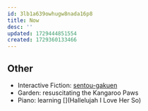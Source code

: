 ```yaml
---
id: 3lb1a639owhugw8nada16p8
title: Now
desc: ''
updated: 1729444851554
created: 1729360133466
---
```


## Other

* Interactive Fiction: [sentou-gakuen](https://gakuen.org/posts/online-visual-novel/)
* Garden: resuscitating the Kangaroo Paws
* Piano: learning [](Hallelujah I Love Her So)